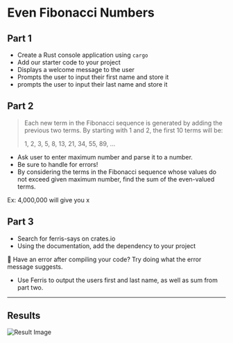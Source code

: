 # Even Fibonacci Numbers

## Part 1
- Create a Rust console application using `cargo`
- Add our starter code to your project
- Displays a welcome message to the user
- Prompts the user to input their first name and store it
- prompts the user to input their last name and store it

## Part 2

> Each new term in the Fibonacci sequence is generated by adding the previous two terms. By starting with 1 and 2, the first 10 terms will be:
> 
> 1, 2, 3, 5, 8, 13, 21, 34, 55, 89, ...
>
<!-- > By considering the terms in the Fibonacci sequence whose values do not exceed four million, find the sum of the even-valued terms. -->

- Ask user to enter maximum number and parse it to a number.
- Be sure to handle for errors!
- By considering the terms in the Fibonacci sequence whose values do not exceed given maximum number, find the sum of the even-valued terms.

Ex: 4,000,000 will give you x

## Part 3

- Search for ferris-says on crates.io
- Using the documentation, add the dependency to your project

🦀  Have an error after compiling your code? Try doing what the error message suggests.
- Use Ferris to output the users first and last name, as well as sum from part two.


----
## Results
![Result Image](https://github.com/JT-Stevens/Rust-intro-Presentation/exercise_results.PNG "Your results should look something like this!")